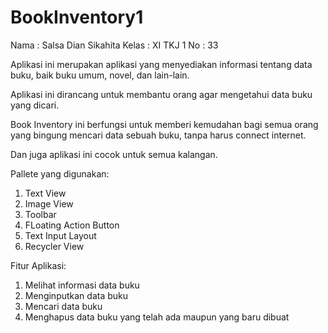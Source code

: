 # BookInventory1

Nama  : Salsa Dian Sikahita
Kelas : XI TKJ 1
No    : 33

Aplikasi ini merupakan aplikasi yang menyediakan informasi tentang data buku, baik buku umum, novel, dan lain-lain.

Aplikasi ini dirancang untuk membantu orang agar mengetahui data buku yang dicari.

Book Inventory ini berfungsi untuk memberi kemudahan bagi semua orang yang bingung mencari data sebuah buku, tanpa harus connect internet. 

Dan juga aplikasi ini cocok untuk semua kalangan.

Pallete yang digunakan:
1. Text View
2. Image View
3. Toolbar
4. FLoating Action Button
5. Text Input Layout
6. Recycler View

Fitur Aplikasi:
1. Melihat informasi data buku
2. Menginputkan data buku
3. Mencari data buku
4. Menghapus data buku yang telah ada maupun yang baru dibuat
